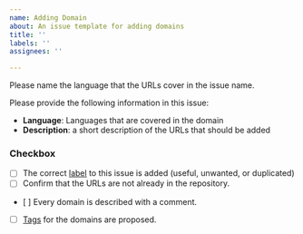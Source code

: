 ```yaml
---
name: Adding Domain
about: An issue template for adding domains
title: ''
labels: ''
assignees: ''

---
```


Please name the language that the URLs cover in the issue name.

Please provide the following information in this issue:

- **Language**: Languages that are covered in the domain
- **Description**: a short description of the URLs that should be added

### Checkbox

- [ ] The correct [label](https://github.com/occiglot/curated-web-data/labels) to this issue is added (useful, unwanted, or duplicated) 
- [ ] Confirm that the URLs are not already in the repository.
- [ ] Every domain is described with a comment.
- [ ] [Tags](https://github.com/occiglot/curated-web-data/blob/main/docs/tags.md) for the domains are proposed.
